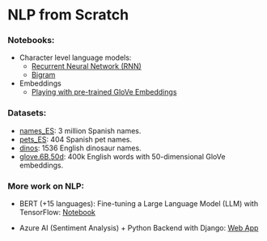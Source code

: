 # NLP from Scratch

### Notebooks:
- Character level language models:
    - [Recurrent Neural Network (RNN)](rnn.ipynb)
    - [Bigram](bigram.ipynb)
- Embeddings
    - [Playing with pre-trained GloVe Embeddings](word_embeddings.ipynb)

### Datasets:
- [names_ES](datasets/names_ES.txt): 3 million Spanish names.
- [pets_ES](datasets/pets_ES.txt): 404 Spanish pet names.
- [dinos](datasets/dinos.txt): 1536 English dinosaur names.
- [glove.6B.50d](datasets/glove.6B.50d.txt): 400k English words with 50-dimensional GloVe embeddings.

### More work on NLP:
- BERT (+15 languages): Fine-tuning a Large Language Model (LLM) with TensorFlow: [Notebook](https://www.kaggle.com/code/kepler296b/wabertson)

- Azure AI (Sentiment Analysis) + Python Backend with Django: [Web App](https://kepler42.pythonanywhere.com/)